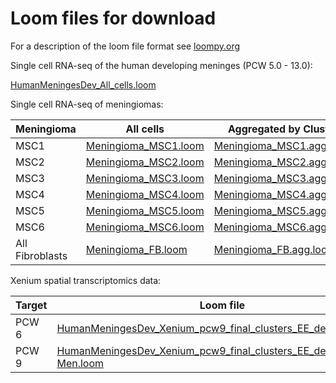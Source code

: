 # Loom files for download

For a description of the loom file format see [loompy.org](https://loompy.org)

Single cell RNA-seq of the human developing meninges (PCW 5.0 - 13.0):

[HumanMeningesDev_All_cells.loom](https://storage.googleapis.com/linnarsson-lab-loom/HumanMeningesDev_All_cells.loom)

Single cell RNA-seq of meningiomas:

| Meningioma | All cells | Aggregated by Cluster |
| ---------- | --------- | --------------------- |
| MSC1       | [Meningioma_MSC1.loom](https://https://storage.googleapis.com/linnarsson-lab-loom/Meningioma_MSC1.loom) | [Meningioma_MSC1.agg.loom](https://storage.googleapis.com/linnarsson-lab-loom/Meningioma_MSC1.agg.loom) |
| MSC2       | [Meningioma_MSC2.loom](https://https://storage.googleapis.com/linnarsson-lab-loom/Meningioma_MSC2.loom) | [Meningioma_MSC2.agg.loom](https://storage.googleapis.com/linnarsson-lab-loom/Meningioma_MSC2.agg.loom) |
| MSC3       | [Meningioma_MSC3.loom](https://https://storage.googleapis.com/linnarsson-lab-loom/Meningioma_MSC3.loom) | [Meningioma_MSC3.agg.loom](https://storage.googleapis.com/linnarsson-lab-loom/Meningioma_MSC3.agg.loom) |
| MSC4       | [Meningioma_MSC4.loom](https://https://storage.googleapis.com/linnarsson-lab-loom/Meningioma_MSC4.loom) | [Meningioma_MSC4.agg.loom](https://storage.googleapis.com/linnarsson-lab-loom/Meningioma_MSC4.agg.loom) |
| MSC5       | [Meningioma_MSC5.loom](https://https://storage.googleapis.com/linnarsson-lab-loom/Meningioma_MSC5.loom) | [Meningioma_MSC5.agg.loom](https://storage.googleapis.com/linnarsson-lab-loom/Meningioma_MSC5.agg.loom) |
| MSC6       | [Meningioma_MSC6.loom](https://https://storage.googleapis.com/linnarsson-lab-loom/Meningioma_MSC6.loom) | [Meningioma_MSC6.agg.loom](https://storage.googleapis.com/linnarsson-lab-loom/Meningioma_MSC6.agg.loom) |
| All Fibroblasts | [Meningioma_FB.loom](https://https://storage.googleapis.com/linnarsson-lab-loom/Meningioma_FB.loom) | [Meningioma_FB.agg.loom](https://storage.googleapis.com/linnarsson-lab-loom/Meningioma_FB.agg.loom) |

Xenium spatial transcriptomics data:

| Target | Loom file |
| ------ | --------- |
| PCW 6 | [HumanMeningesDev_Xenium_pcw9_final_clusters_EE_dev_HE27.loom](https://storage.googleapis.com/linnarsson-lab-loom/HumanMeningesDev_Xenium_pcw6_final_clusters_EE_dev_HE27.loom) |
| PCW 9 | [HumanMeningesDev_Xenium_pcw9_final_clusters_EE_dev_HE24-Men.loom](https://storage.googleapis.com/linnarsson-lab-loom/HumanMeningesDev_Xenium_pcw9_final_clusters_EE_dev_HE24-Men.loom) |

